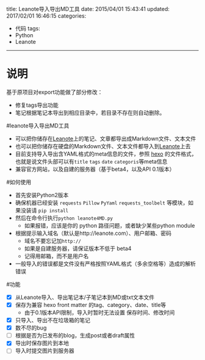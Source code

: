 title: Leanote导入导出MD工具
date: 2015/04/01 15:43:41
updated: 2017/02/01 16:46:15
categories:
- 代码
tags:
- Python
- Leanote

---

# 说明
基于原项目对export功能做了部分修改：

- 修复tags导出功能
- 笔记根据笔记本导出到相应目录中，若目录不存在则自动删除。

#leanote导入导出MD工具
- 可以把你储存在[Leanote](http://leanote.com)上的笔记、文章都导出成Markdown文件、文本文件
- 也可以把你储存在硬盘的Markdown文件、文本文件都导入到[Leanote](http://leanote.com)上去
- 目前支持导入导出含YAML格式的meta信息的文件，参照 [hexo](http://hexo.io/docs/front-matter.html)  的文件格式，也就是说文件头部可以有`title` `tags` `date` `categoris`等meta信息
- 兼容官方网站，以及自建的服务器（基于beta4，以及API 0.1版本）

#如何使用
- 首先安装Python2版本
- 确保机器已经安装 `requests` `Pillow` `PyYaml` `requests_toolbelt` 等模块，如果没装请 `pip install`
- 然后在命令行执行`python leanote4MD.py`
  - 如果报错，应该是你的 python 路径问题，或者缺少某些python module
- 根据提示输入域名（默认是http://leanote.com）、用户邮箱、密码
  - 域名不要忘记加`http://`
  - 如果是自建服务器，请保证版本不低于 beta4
  - 记得用邮箱，而不是用户名
- 一般导入的错误都是文件没有严格按照YAML格式（多余空格等）造成的解析错误


#功能

- [x] 从Leanote导入、导出笔记本/子笔记本到MD或txt文本文件
- [x] 保存为兼容 hexo front matter 的tag、category、date、title等
  - 由于0.1版本API限制，导入时暂时无法设置 保存时间、修改时间
- [x] 只导入、导出不在垃圾箱的笔记
- [x] 数不尽的bug
- [ ] 根据是否为已发布的blog，生成post或者draft属性
- [x] 导出时保存图片到本地
- [ ] 导入时提交图片到服务器
